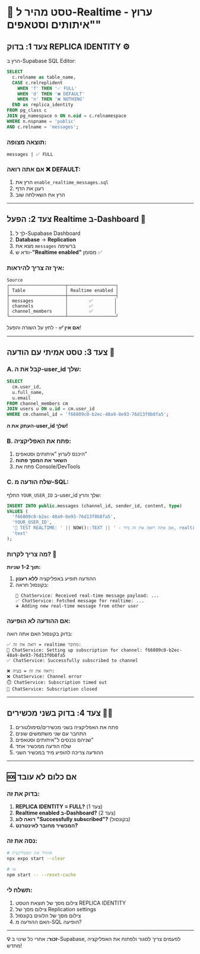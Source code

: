 # 🚀 טסט מהיר ל-Realtime - ערוץ "איתותים וסטאפים"

## צעד 1: בדוק REPLICA IDENTITY ⚙️

הרץ ב-Supabase SQL Editor:

```sql
SELECT 
  c.relname as table_name,
  CASE c.relreplident
    WHEN 'f' THEN '✅ FULL'
    WHEN 'd' THEN '❌ DEFAULT'
    WHEN 'n' THEN '❌ NOTHING'
  END as replica_identity
FROM pg_class c
JOIN pg_namespace n ON n.oid = c.relnamespace
WHERE n.nspname = 'public' 
AND c.relname = 'messages';
```

### תוצאה מצופה:
```
messages | ✅ FULL
```

### אם אתה רואה ❌ DEFAULT:
1. הרץ את `enable_realtime_messages.sql`
2. רענן את הדף
3. הרץ את השאילתה שוב

---

## צעד 2: הפעל Realtime ב-Dashboard 🔌

1. לך ל-Supabase Dashboard
2. **Database** → **Replication**
3. מצא את `messages` ברשימה
4. וודא ש-**"Realtime enabled"** מסומן ✅

### איך זה צריך להיראות:

```
Source
┌─────────────────────┬──────────────────┐
│ Table               │ Realtime enabled │
├─────────────────────┼──────────────────┤
│ messages            │        ✅        │
│ channels            │        ✅        │
│ channel_members     │        ✅        │
└─────────────────────┴──────────────────┘
```

**אם אין ✅** - לחץ על השורה והפעל!

---

## צעד 3: טסט אמיתי עם הודעה 🧪

### A. קבל את ה-user_id שלך:

```sql
SELECT 
  cm.user_id,
  u.full_name,
  u.email
FROM channel_members cm
JOIN users u ON u.id = cm.user_id
WHERE cm.channel_id = 'f66809c0-b2ec-48a9-8e93-76d13f0b8fa5';
```

**העתק את ה-user_id שלך!**

### B. פתח את האפליקציה:
1. היכנס לערוץ "איתותים וסטאפים"
2. **השאר את המסך פתוח**
3. פתח את Console/DevTools

### C. שלח הודעה מ-SQL:

החלף `YOUR_USER_ID` ב-user_id שלך והרץ:

```sql
INSERT INTO public.messages (channel_id, sender_id, content, type)
VALUES (
  'f66809c0-b2ec-48a9-8e93-76d13f0b8fa5',
  'YOUR_USER_ID',
  '🧪 TEST REALTIME: ' || NOW()::TEXT || ' - אם אתה רואה את זה מיד, realtime עובד!',
  'text'
);
```

### מה צריך לקרות? 🎯

**תוך 1-2 שניות:**
1. ההודעה תופיע באפליקציה **ללא רענון**
2. בקונסול תראה:
   ```
   📨 ChatService: Received real-time message payload: ...
   ✅ ChatService: Fetched message for realtime: ...
   ➕ Adding new real-time message from other user
   ```

### אם ההודעה לא הופיעה:

בדוק בקונסול האם אתה רואה:

```
✅ רואה את זה = realtime מחובר:
🔔 ChatService: Setting up subscription for channel: f66809c0-b2ec-48a9-8e93-76d13f0b8fa5
✅ ChatService: Successfully subscribed to channel

❌ רואה את זה = בעיה:
❌ ChatService: Channel error
⏱️ ChatService: Subscription timed out
🔕 ChatService: Subscription closed
```

---

## צעד 4: בדוק בשני מכשירים 📱📱

1. פתח את האפליקציה בשני מכשירים/סימולטורים
2. התחבר עם שני משתמשים שונים
3. שניהם נכנסים ל"איתותים וסטאפים"
4. שלח הודעה ממכשיר אחד
5. ההודעה צריכה להופיע מיד במכשיר השני

---

## 🆘 אם כלום לא עובד

### בדוק את זה:

1. **REPLICA IDENTITY = FULL?** (צעד 1)
2. **Realtime enabled ב-Dashboard?** (צעד 2)
3. **רואה לוג "Successfully subscribed"?** (בקונסול)
4. **המכשיר מחובר לאינטרנט?**

### נסה את זה:

```bash
# אתחל את האפליקציה
npx expo start --clear

# או
npm start -- --reset-cache
```

### תשלח לי:

1. צילום מסך של תוצאת הטסט REPLICA IDENTITY
2. צילום מסך של Replication settings
3. צילום מסך של הלוגים בקונסול
4. האם ההודעה מ-SQL הופיעה?

---

**💡 זכור:** אחרי כל שינוי ב-Supabase, לפעמים צריך לסגור ולפתוח את האפליקציה מחדש!

